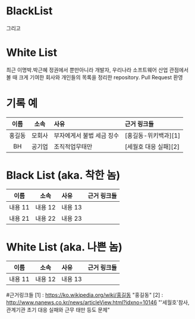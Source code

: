 # BlackList
그리고
# White List

최근 이명박.박근혜 정권에서 뿐만아니라 개발자, 우리나라 소프트웨어 산업 관점에서 볼 때 크게 기여한 회사와 개인들의 목록을 정리한 repository. Pull Request 환영

# 기록 예
| 이름 | 소속 | 사유 | 근거 링크들 | 
| :---: | :---: | :--- | :--- |
| 홍길동 | 모회사 | 부자에게서 불법 세금 징수 | [홍길동-위키백과][1] |
| BH | 공기업 | 조직적업무태만 | [세월호 대응 실패][2]|

# Black List (aka. 착한 놈)
| 이름 | 소속 | 사유 | 근거 링크들 | 
| :---: | :---: | :--- | :--- |
| 내용 11 | 내용 12 | 내용 13 | |
| 내용 21 | 내용 22 | 내용 23 | |

# White List (aka. 나쁜 놈)
| 이름 | 소속 | 사유 | 근거 링크들 | 
| :---: | :---: | :--- | :--- |
| 내용 11 | 내용 12 | 내용 13 |

#근거링크들
[1] : https://ko.wikipedia.org/wiki/홍길동 "홍길동"
[2] : http://www.nanews.co.kr/news/articleView.html?idxno=10146 "'세월호'참사, 관계기관 초기 대응 실패와 근무 태만 등도 문제"
